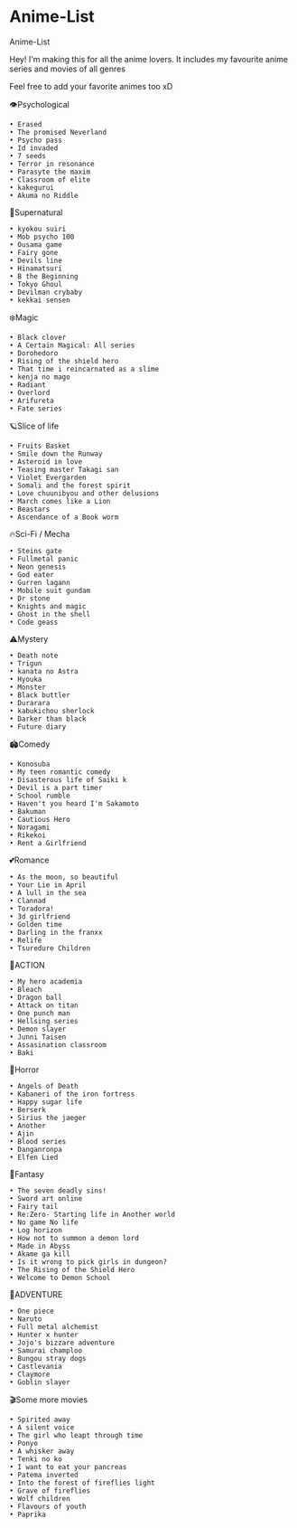 # Anime-List

Anime-List

Hey! I'm making this for all the anime lovers. It includes my favourite anime series and movies of all genres

Feel free to add your favorite animes too xD

👁Psychological

    • Erased
    • The promised Neverland
    • Psycho pass
    • Id invaded
    • 7 seeds
    • Terror in resonance
    • Parasyte the maxim
    • Classroom of elite
    • kakegurui
    • Akuma no Riddle

🔅Supernatural

    • kyokou suiri
    • Mob psycho 100
    • Ousama game
    • Fairy gone
    • Devils line
    • Hinamatsuri
    • B the Beginning
    • Tokyo Ghoul
    • Devilman crybaby
    • kekkai sensen

❄️Magic

    • Black clover
    • A Certain Magical: All series
    • Dorohedoro
    • Rising of the shield hero
    • That time i reincarnated as a slime
    • kenja no mago
    • Radiant
    • Overlord
    • Arifureta
    • Fate series

🪐Slice of life

    • Fruits Basket
    • Smile down the Runway
    • Asteroid in love
    • Teasing master Takagi san
    • Violet Evergarden
    • Somali and the forest spirit
    • Love chuunibyou and other delusions
    • March comes like a Lion
    • Beastars
    • Ascendance of a Book worm

🔥Sci-Fi / Mecha

    • Steins gate
    • Fullmetal panic
    • Neon genesis
    • God eater
    • Gurren lagann
    • Mobile suit gundam
    • Dr stone
    • Knights and magic
    • Ghost in the shell
    • Code geass

⚠️Mystery

    • Death note
    • Trigun
    • kanata no Astra
    • Hyouka
    • Monster
    • Black buttler
    • Durarara
    • kabukichou sherlock
    • Darker than black
    • Future diary

🏟Comedy

    • Konosuba
    • My teen romantic comedy
    • Disasterous life of Saiki k
    • Devil is a part timer
    • School rumble
    • Haven't you heard I'm Sakamoto
    • Bakuman
    • Cautious Hero
    • Noragami
    • Rikekoi
    • Rent a Girlfriend

💕Romance

    • As the moon, so beautiful
    • Your Lie in April
    • A lull in the sea
    • Clannad
    • Toradora!
    • 3d girlfriend
    • Golden time
    • Darling in the franxx
    • Relife
    • Tsuredure Children

🔫ACTION

    • My hero academia
    • Bleach
    • Dragon ball
    • Attack on titan
    • One punch man
    • Hellsing series
    • Demon slayer
    • Junni Taisen
    • Assasination classroom
    • Baki

🧟Horror

    • Angels of Death
    • Kabaneri of the iron fortress
    • Happy sugar life
    • Berserk
    • Sirius the jaeger
    • Another
    • Ajin
    • Blood series
    • Danganronpa
    • Elfen Lied

💫Fantasy

    • The seven deadly sins!
    • Sword art online
    • Fairy tail
    • Re:Zero- Starting life in Another world
    • No game No life
    • Log horizon
    • How not to summon a demon lord
    • Made in Abyss
    • Akame ga kill
    • Is it wrong to pick girls in dungeon?
    • The Rising of the Shield Hero
    • Welcome to Demon School

🥳ADVENTURE

    • One piece
    • Naruto
    • Full metal alchemist
    • Hunter x hunter
    • Jojo's bizzare adventure
    • Samurai champloo
    • Bungou stray dogs
    • Castlevania
    • Claymore
    • Goblin slayer

🎬Some more movies

    • Spirited away
    • A silent voice
    • The girl who leapt through time
    • Ponyo
    • A whisker away
    • Tenki no ko
    • I want to eat your pancreas
    • Patema inverted
    • Into the forest of fireflies light
    • Grave of fireflies
    • Wolf children
    • Flavours of youth
    • Paprika
